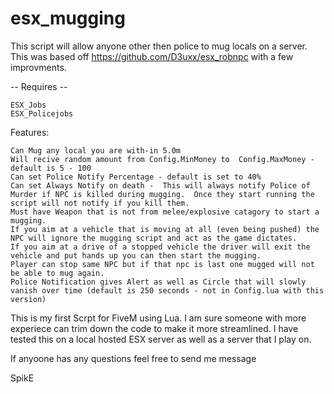 # esx_mugging

This script will allow anyone other then police to mug locals on a server.
This was based off https://github.com/D3uxx/esx_robnpc with a few improvments.


-- Requires --	

	ESX_Jobs
	ESX_Policejobs



Features:

	Can Mug any local you are with-in 5.0m
 	Will recive random amount from Config.MinMoney to  Config.MaxMoney -  default is 5 - 100
	Can set Police Notify Percentage - default is set to 40%
	Can set Always Notify on death -  This will always notify Police of Murder if NPC is killed during mugging.  Once they start running the script will not notify if you kill them.
	Must have Weapon that is not from melee/explosive catagory to start a mugging.
	If you aim at a vehicle that is moving at all (even being pushed) the NPC will ignore the mugging script and act as the game dictates.
	If you aim at a drive of a stopped vehicle the driver will exit the vehicle and put hands up you can then start the mugging.
	Player can stop same NPC but if that npc is last one mugged will not be able to mug again.
	Police Notification gives Alert as well as Circle that will slowly vanish over time (default is 250 seconds - not in Config.lua with this version)
  


This is my first Scrpt for FiveM using Lua. I am sure someone with more experiece can trim down the code to make it more streamlined.
I have tested this on a local hosted ESX server as well as a server that I play on. 

If anyoone has any questions feel free to send me message

SpikE
